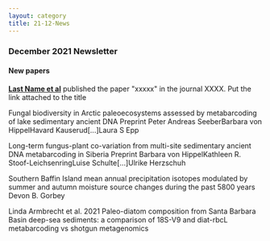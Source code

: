 ```yaml
---
layout: category
title: 21-12-News
---
```


<div class="section">
<h3 class="section-title underline">December 2021 Newsletter</h3>
</div>

<div class="intro">
<h4 class="section-title underline">New papers</h4>
<p><a href="https://mailchi.mp/7fdaf9114c3a/sedadna-society-october-2021-newsletter" target="_blank"><b>Last Name et al</b></a> published the paper "xxxxx" in the journal XXXX. Put the link attached to the title</p>

</div>

Fungal biodiversity in Arctic paleoecosystems assessed by metabarcoding of lake sedimentary ancient DNA
Preprint
Peter Andreas SeeberBarbara von HippelHavard Kauserud[...]Laura S Epp

Long-term fungus-plant co-variation from multi-site sedimentary ancient DNA metabarcoding in Siberia
Preprint
Barbara von HippelKathleen R. Stoof-LeichsenringLuise Schulte[...]Ulrike Herzschuh

Southern Baffin Island mean annual precipitation isotopes modulated by summer and autumn moisture source changes during the past 5800 years Devon B. Gorbey

Linda Armbrecht et al. 2021 Paleo-diatom composition from Santa Barbara Basin deep-sea sediments: a comparison of 18S-V9 and diat-rbcL metabarcoding vs shotgun metagenomics 
